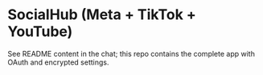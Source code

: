 # SocialHub (Meta + TikTok + YouTube)
See README content in the chat; this repo contains the complete app with OAuth and encrypted settings.
